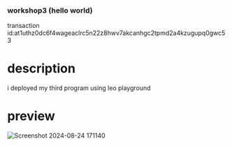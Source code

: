 ### workshop3 (hello world)
transaction id:at1uthz0dc6f4wageaclrc5n22z8hwv7akcanhgc2tpmd2a4kzugupq0gwc53
# description
i deployed my third program using leo playground
# preview
![Screenshot 2024-08-24 171140](https://github.com/user-attachments/assets/1332fc55-ac0d-4c0f-b1ea-96af9ba44a0f)
